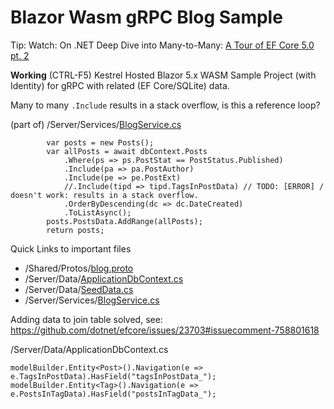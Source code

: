 # Blazor Wasm gRPC Blog Sample

Tip: Watch: On .NET Deep Dive into Many-to-Many: [A Tour of EF Core 5.0 pt. 2](https://channel9.msdn.com/Shows/On-NET/Deep-Dive-into-Many-to-Many-A-Tour-of-EF-Core-50-pt-2)

**Working** (CTRL-F5) Kestrel Hosted Blazor 5.x WASM Sample Project (with Identity) for gRPC with related (EF Core/SQLite) data. 

Many to many `.Include` results in a stack overflow, is this a reference loop?

(part of) /Server/Services/[BlogService.cs](https://github.com/JeepNL/BlazorWasmGrpcBlog/blob/master/BlazorWasmGrpcBlog/Server/Services/BlogService.cs)
 
			var posts = new Posts();
			var allPosts = await dbContext.Posts
				.Where(ps => ps.PostStat == PostStatus.Published)
				.Include(pa => pa.PostAuthor)
				.Include(pe => pe.PostExt)
				//.Include(tipd => tipd.TagsInPostData) // TODO: [ERROR] / doesn't work: results in a stack overflow.
				.OrderByDescending(dc => dc.DateCreated)
				.ToListAsync();
			posts.PostsData.AddRange(allPosts);
			return posts;

Quick Links to important files
 - /Shared/Protos/[blog.proto](https://github.com/JeepNL/BlazorWasmGrpcBlog/blob/master/BlazorWasmGrpcBlog/Shared/Protos/blog.proto)
 - /Server/Data/[ApplicationDbContext.cs](https://github.com/JeepNL/BlazorWasmGrpcBlog/blob/master/BlazorWasmGrpcBlog/Server/Data/ApplicationDbContext.cs)
 - /Server/Data/[SeedData.cs](https://github.com/JeepNL/BlazorWasmGrpcBlog/blob/master/BlazorWasmGrpcBlog/Server/Data/SeedData.cs)
 - /Server/Services/[BlogService.cs](https://github.com/JeepNL/BlazorWasmGrpcBlog/blob/master/BlazorWasmGrpcBlog/Server/Services/BlogService.cs)

Adding data to join table solved, see: https://github.com/dotnet/efcore/issues/23703#issuecomment-758801618

/Server/Data/ApplicationDbContext.cs

    modelBuilder.Entity<Post>().Navigation(e => e.TagsInPostData).HasField("tagsInPostData_");
    modelBuilder.Entity<Tag>().Navigation(e => e.PostsInTagData).HasField("postsInTagData_");
 
